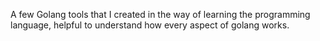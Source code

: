 A few Golang tools that I created in the way of learning the programming language, helpful to understand how every aspect of golang works.
